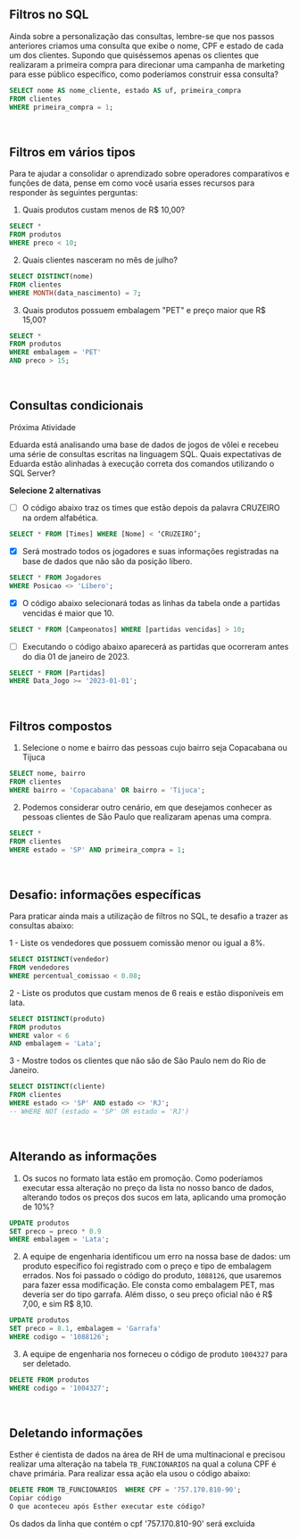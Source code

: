 ## Filtros no SQL
Ainda sobre a personalização das consultas, lembre-se que nos passos anteriores criamos uma consulta que exibe o nome, CPF e estado de cada um dos clientes. Supondo que quiséssemos apenas os clientes que realizaram a primeira compra para direcionar uma campanha de marketing para esse público específico, como poderíamos construir essa consulta?

``` sql
SELECT nome AS nome_cliente, estado AS uf, primeira_compra
FROM clientes
WHERE primeira_compra = 1;
```

<br>

## Filtros em vários tipos
Para te ajudar a consolidar o aprendizado sobre operadores comparativos e funções de data, pense em como você usaria esses recursos para responder às seguintes perguntas:

1. Quais produtos custam menos de R$ 10,00?

``` sql
SELECT *
FROM produtos
WHERE preco < 10;
```

2. Quais clientes nasceram no mês de julho?

``` sql
SELECT DISTINCT(nome)
FROM clientes
WHERE MONTH(data_nascimento) = 7;
```

3. Quais produtos possuem embalagem "PET" e preço maior que R$ 15,00?

``` sql
SELECT *
FROM produtos
WHERE embalagem = 'PET'
AND preco > 15;
```

<br>

## Consultas condicionais
Próxima Atividade

Eduarda está analisando uma base de dados de jogos de vôlei e recebeu uma série de consultas escritas na linguagem SQL. Quais expectativas de Eduarda estão alinhadas à execução correta dos comandos utilizando o SQL Server?

**Selecione 2 alternativas**

- [ ] O código abaixo traz os times que estão depois da palavra CRUZEIRO na ordem alfabética.
``` sql
SELECT * FROM [Times] WHERE [Nome] < ‘CRUZEIRO’;
```

- [x] Será mostrado todos os jogadores e suas informações registradas na base de dados que não são da posição líbero.
``` sql
SELECT * FROM Jogadores
WHERE Posicao <> 'Líbero';
```

- [x] O código abaixo selecionará todas as linhas da tabela onde a partidas vencidas é maior que 10.
``` sql
SELECT * FROM [Campeonatos] WHERE [partidas vencidas] > 10;
```

- [ ] Executando o código abaixo aparecerá as partidas que ocorreram antes do dia 01 de janeiro de 2023.
``` sql
SELECT * FROM [Partidas] 
WHERE Data_Jogo >= '2023-01-01';
```

<br>

## Filtros compostos
1. Selecione o nome e bairro das pessoas cujo bairro seja Copacabana ou Tijuca

``` sql
SELECT nome, bairro
FROM clientes
WHERE bairro = 'Copacabana' OR bairro = 'Tijuca';
```

2. Podemos considerar outro cenário, em que desejamos conhecer as pessoas clientes de São Paulo que realizaram apenas uma compra.

``` sql
SELECT *
FROM clientes
WHERE estado = 'SP' AND primeira_compra = 1;
```

<br>

## Desafio: informações específicas
Para praticar ainda mais a utilização de filtros no SQL, te desafio a trazer as consultas abaixo:

1 - Liste os vendedores que possuem comissão menor ou igual a 8%.

``` sql
SELECT DISTINCT(vendedor)
FROM vendedores
WHERE percentual_comissao < 0.08;
```

2 - Liste os produtos que custam menos de 6 reais e estão disponíveis em lata.

``` sql
SELECT DISTINCT(produto)
FROM produtos
WHERE valor < 6
AND embalagem = 'Lata';
```

3 - Mostre todos os clientes que não são de São Paulo nem do Rio de Janeiro.

``` sql
SELECT DISTINCT(cliente)
FROM clientes
WHERE estado <> 'SP' AND estado <> 'RJ';
-- WHERE NOT (estado = 'SP' OR estado = 'RJ')
```

<br>

## Alterando as informações
1. Os sucos no formato lata estão em promoção. Como poderíamos executar essa alteração no preço da lista no nosso banco de dados, alterando todos os preços dos sucos em lata, aplicando uma promoção de 10%?

``` sql
UPDATE produtos
SET preco = preco * 0.9
WHERE embalagem = 'Lata';
```

2. A equipe de engenharia identificou um erro na nossa base de dados: um produto específico foi registrado com o preço e tipo de embalagem errados. Nos foi passado o código do produto, `1088126`, que usaremos para fazer essa modificação. Ele consta como embalagem PET, mas deveria ser do tipo garrafa. Além disso, o seu preço oficial não é R$ 7,00, e sim R$ 8,10.

``` sql
UPDATE produtos
SET preco = 8.1, embalagem = 'Garrafa'
WHERE codigo = '1088126';
```

3. A equipe de engenharia nos forneceu o código de produto `1004327` para ser deletado.

``` sql
DELETE FROM produtos
WHERE codigo = '1004327';
```

<br>

## Deletando informações
Esther é cientista de dados na área de RH de uma multinacional e precisou realizar uma alteração na tabela `TB_FUNCIONARIOS` na qual a coluna CPF é chave primária. Para realizar essa ação ela usou o código abaixo:

``` sql
DELETE FROM TB_FUNCIONARIOS  WHERE CPF = '757.170.810-90';
Copiar código
O que aconteceu após Esther executar este código?
```

Os dados da linha que contém o cpf '757.170.810-90' será excluida

<br>

